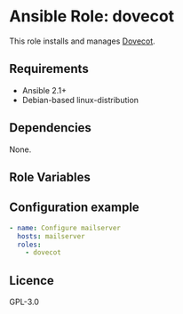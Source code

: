 # Ansible Role: dovecot

This role installs and manages [Dovecot](https://www.dovecot.org/).

## Requirements

- Ansible 2.1+
- Debian-based linux-distribution

## Dependencies

None.

## Role Variables


## Configuration example

```yaml
- name: Configure mailserver
  hosts: mailserver
  roles:
    - dovecot
```

## Licence

GPL-3.0
